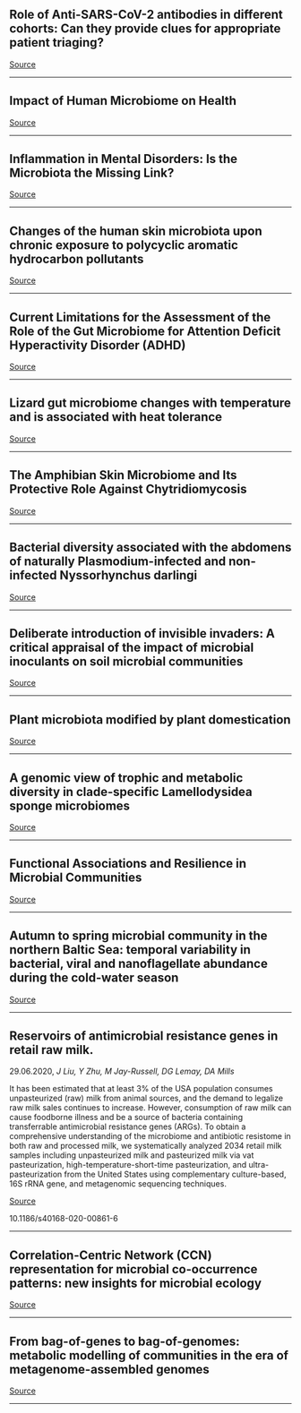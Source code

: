 ## Role of Anti-SARS-CoV-2 antibodies in different cohorts: Can they provide clues for appropriate patient triaging?

[Source](https://www.biorxiv.org/content/10.1101/2020.06.26.174672v1.abstract)

---

## Impact of Human Microbiome on Health

[Source](https://link.springer.com/chapter/10.1007%2F978-981-15-4099-8_20)

---

## Inflammation in Mental Disorders: Is the Microbiota the Missing Link?

[Source](https://link.springer.com/article/10.1007/s12264-020-00535-1)

---

## Changes of the human skin microbiota upon chronic exposure to polycyclic aromatic hydrocarbon pollutants

[Source](https://microbiomejournal.biomedcentral.com/articles/10.1186/s40168-020-00874-1)

---

## Current Limitations for the Assessment of the Role of the Gut Microbiome for Attention Deficit Hyperactivity Disorder (ADHD)

[Source](https://www.frontiersin.org/articles/10.3389/fpsyt.2020.00623/full)

---

## Lizard gut microbiome changes with temperature and is associated with heat tolerance

[Source](https://aem.asm.org/content/early/2020/06/23/AEM.01181-20.abstract)

---

## The Amphibian Skin Microbiome and Its Protective Role Against Chytridiomycosis

[Source](https://bioone.org/journals/Herpetologica/volume-76/issue-2/0018-0831-76.2.167/The-Amphibian-Skin-Microbiome-and-Its-Protective-Role-Against-Chytridiomycosis/10.1655/0018-0831-76.2.167.short)

---

## Bacterial diversity associated with the abdomens of naturally Plasmodium-infected and non-infected Nyssorhynchus darlingi

[Source](https://bmcmicrobiol.biomedcentral.com/articles/10.1186/s12866-020-01861-0)

---

## Deliberate introduction of invisible invaders: A critical appraisal of the impact of microbial inoculants on soil microbial communities

[Source](https://www.sciencedirect.com/science/article/abs/pii/S0038071720301711)

---

## Plant microbiota modified by plant domestication

[Source](https://www.sciencedirect.com/science/article/abs/pii/S0723202020300618)

---

## A genomic view of trophic and metabolic diversity in clade-specific Lamellodysidea sponge microbiomes

[Source](https://microbiomejournal.biomedcentral.com/articles/10.1186/s40168-020-00877-y)

---

## Functional Associations and Resilience in Microbial Communities

[Source](https://www.mdpi.com/2076-2607/8/6/951)

---

## Autumn to spring microbial community in the northern Baltic Sea: temporal variability in bacterial, viral and nanoflagellate abundance during the cold-water season

[Source](https://link.springer.com/article/10.1007/s00300-020-02700-8)

---

## Reservoirs of antimicrobial resistance genes in retail raw milk.
 29.06.2020, _J Liu, Y Zhu, M Jay-Russell, DG Lemay, DA Mills_


It has been estimated that at least 3% of the USA population consumes unpasteurized (raw) milk from animal sources, and the demand to legalize raw milk sales continues to increase. However, consumption of raw milk can cause foodborne illness and be a source of bacteria containing transferrable antimicrobial resistance genes (ARGs). To obtain a comprehensive understanding of the microbiome and antibiotic resistome in both raw and processed milk, we systematically analyzed 2034 retail milk samples including unpasteurized milk and pasteurized milk via vat pasteurization, high-temperature-short-time pasteurization, and ultra-pasteurization from the United States using complementary culture-based, 16S rRNA gene, and metagenomic sequencing techniques.

[Source](https://microbiomejournal.biomedcentral.com/articles/10.1186/s40168-020-00861-6)

10.1186/s40168-020-00861-6

---

## Correlation-Centric Network (CCN) representation for microbial co-occurrence patterns: new insights for microbial ecology

[Source](https://academic.oup.com/nargab/article/2/2/lqaa042/5862645)

---

## From bag-of-genes to bag-of-genomes: metabolic modelling of communities in the era of metagenome-assembled genomes

[Source](https://www.sciencedirect.com/science/article/pii/S2001037020303172)

---

